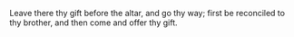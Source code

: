 Leave there thy gift before the altar, and go thy way; first be reconciled to thy brother, and then come and offer thy gift.
